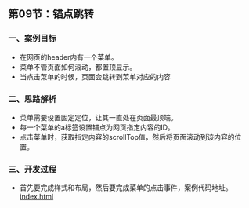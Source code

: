 ## 第09节：锚点跳转

### 一、案例目标

* 在网页的header内有一个菜单。
* 菜单不管页面如何滚动，都置顶显示。
* 当点击菜单的时候，页面会跳转到菜单对应的内容

### 二、思路解析

* 菜单需要设置固定定位，让其一直处在页面最顶端。
* 每一个菜单的a标签设置锚点为网页指定内容的ID。
* 点击菜单时，获取指定内容的scrollTop值，然后将页面滚动到该内容的位置。


### 三、开发过程

* 首先要完成样式和布局，然后要完成菜单的点击事件，案例代码地址。[index.html](https://github.com/xiaozhoulee/xiaozhou-examples/blob/master/03-jQuery/%E7%AC%AC09%E8%8A%82%EF%BC%9A%E9%94%9A%E7%82%B9%E8%B7%B3%E8%BD%AC/index.html)
